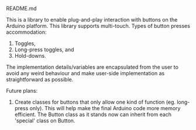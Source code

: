 README.md

This is a library to enable plug-and-play interaction with buttons on the Arduino platform. This library supports multi-touch.
Types of button presses accommodation:
 1. Toggles,
 2. Long-press toggles, and 
 3. Hold-downs.

The implementation details/variables are encapsulated from the user to avoid any weird behaviour and make user-side implementation as straightforward as possible.

Future plans:
 1. Create classes for buttons that only allow one kind of function (eg. long-press only). This will help make the final Arduino code more memory efficient. The Button class as it stands now can inherit from each 'special' class on Button.

